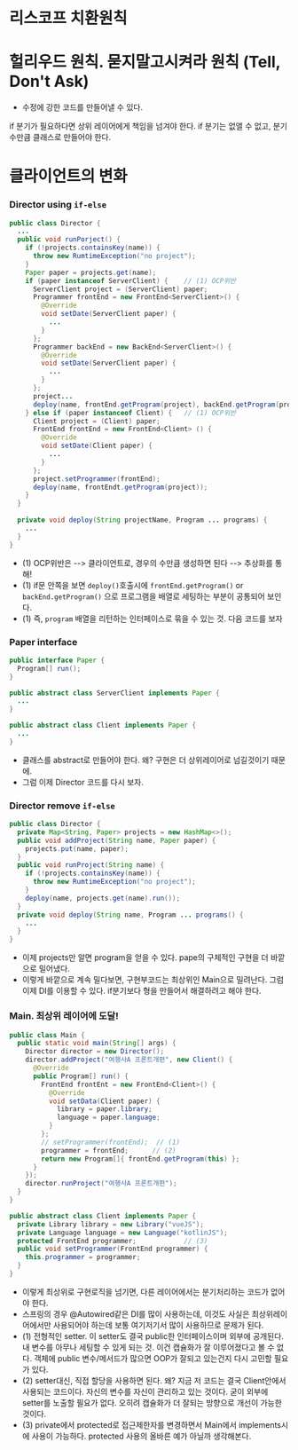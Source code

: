 
# 리스코프 치환원칙


# 헐리우드 원칙. 묻지말고시켜라 원칙 (Tell, Don't Ask)
- 수정에 강한 코드를 만들어낼 수 있다.

if 분기가 필요하다면 상위 레이어에게 책임을 넘겨야 한다.
if 분기는 없앨 수 없고, 분기수만큼 클래스로 만들어야 한다.

# 클라이언트의 변화
### Director using `if-else`
```java
public class Director {
  ...
  public void runPorject() {
    if (!projects.containsKey(name)) {
      throw new RumtimeException("no project");
    }
    Paper paper = projects.get(name);
    if (paper instanceof ServerClient) {    // (1) OCP위반
      ServerClient project = (ServerClient) paper;
      Programmer frontEnd = new FrontEnd<ServerClient>() {
        @Override
        void setDate(ServerClient paper) {
          ...
        }
      };
      Programmer backEnd = new BackEnd<ServerClient>() {
        @Override
        void setDate(ServerClient paper) {
          ...
        }
      };
      project...
      deploy(name, frontEnd.getProgram(project), backEnd.getProgram(project));
    } else if (paper instanceof Client) {   // (1) OCP위반
      Client project = (Client) paper;
      FrontEnd frontEnd = new FrontEnd<Client> () {
        @Override
        void setDate(Client paper) {
          ...
        }
      };
      project.setProgrammer(frontEnd);
      deploy(name, frontEndt.getProgram(project));
    }
  }
  
  private void deploy(String projectName, Program ... programs) {
    ...
  }
}
```
- (1) OCP위반은 --> 클라이언트로, 경우의 수만큼 생성하면 된다 --> 추상화를 통해!
- (1) if문 안쪽을 보면 `deploy()`호출시에 `frontEnd.getProgram()` or `backEnd.getProgram()` 으로 프로그램을 배열로 세팅하는 부분이 공통되어 보인다.
- (1) 즉, `program` 배열을 리턴하는 인터페이스로 묶을 수 있는 것. 다음 코드를 보자

### Paper interface
```java
public interface Paper {
  Program[] run();
}

public abstract class ServerClient implements Paper {
  ...
}

public abstract class Client implements Paper {
  ...
}
```
- 클래스를 abstract로 만들어야 한다. 왜? 구현은 더 상위레이어로 넘길것이기 때문에.
- 그럼 이제 Director 코드를 다시 보자.

### Director remove `if-else`
```java
public class Director {
  private Map<String, Paper> projects = new HashMap<>();
  public void addProject(String name, Paper paper) {
    projects.put(name, paper);
  }
  public void runProject(String name) {
    if (!projects.containsKey(name)) {
      throw new RumtimeException("no project");
    }
    deploy(name, projects.get(name).run());
  }
  private void deploy(String name, Program ... programs() {
    ...
  }
}
```
- 이제 projects만 알면 program을 얻을 수 있다. pape의 구체적인 구현을 더 바깥으로 밀어냈다.
- 이렇게 바깥으로 계속 밀다보면, 구현부코드는 최상위인 Main으로 밀려난다. 그럼 이제 DI를 이용할 수 있다. if분기보다 형을 만들어서 해결하려고 해야 한다.

### Main. 최상위 레이어에 도달!

```java
public class Main {
  public static void main(String[] args) {
    Director director = new Director();
    director.addProject("여행사A 프론트개편", new Client() {
      @Override
      public Program[] run() {
        FrontEnd frontEnt = new FrontEnd<Client>() {
          @Override
          void setData(Client paper) {
            library = paper.library;
            language = paper.language;
          }
        };
        // setProgrammer(frontEnd);  // (1)
        programmer = frontEnd;      // (2)
        return new Program[]{ frontEnd.getProgram(this) };
      }
    });
    director.runProject("여행사A 프론트개편");
  }
}

public abstract class Client implements Paper {
  private Library library = new Library("vueJS");
  private Language language = new Language("kotlinJS");
  protected FrontEnd programmer;            // (3)
  public void setProgrammer(FrontEnd programmer) {
    this.programmer = programmer;
  }
}
```
- 이렇게 최상위로 구현로직을 넘기면, 다른 레이어에서는 분기처리하는 코드가 없어야 한다. 
- 스프링의 경우 @Autowired같은 DI를 많이 사용하는데, 이것도 사실은 최상위레이어에서만 사용되어야 하는데 보통 여기저기서 많이 사용하므로 문제가 된다. 
- (1) 전형적인 setter. 이 setter도 결국 public한 인터페이스이며 외부에 공개된다. 내 변수를 아무나 세팅할 수 있게 되는 것. 이건 캡슐화가 잘 이루어졌다고 볼 수 없다. 객체에 public 변수/메서드가 많으면 OOP가 잘되고 있는건지 다시 고민할 필요가 있다.
- (2) setter대신, 직접 할당을 사용하면 된다. 왜? 지금 저 코드는 결국 Client안에서 사용되는 코드이다. 자신의 변수를 자신이 관리하고 있는 것이다. 굳이 외부에 setter를 노출할 필요가 없다. 오히려 캡슐화가 더 잘되는 방향으로 개선이 가능한 것이다.
- (3) private에서 protected로 접근제한자를 변경하면서 Main에서 implements시에 사용이 가능하다. protected 사용의 올바른 예가 아닐까 생각해본다.
